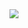 <a href="https://github.com/Iamtripathisatyam/Leetcode-Challenge/graphs/contributors">
  <img src="https://contrib.rocks/image?repo=Iamtripathisatyam/Leetcode-Challenge" />
</a>
